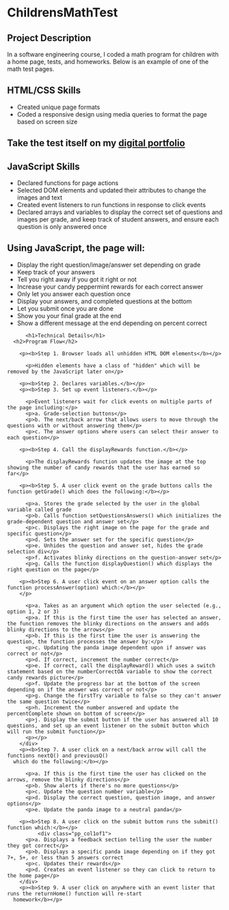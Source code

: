 # ChildrensMathTest

<!DOCTYPE html>
<html lang="en" data-color-mode="auto" data-light-theme="light" data-dark-theme="dark">

<body>
    <h2>Project Description</h2>
    <p>In a software engineering course, I coded a math program for children with a home page, tests, and homeworks. Below is an example of one of the math test pages.</p>
    <h2>HTML/CSS Skills</h2>
        <ul>
          <li>Created unique page formats</li>
          <li>Coded a responsive design using media queries to format the page based on screen size</li>
        </ul>
  <h2>Take the test itself on my <a href="https://www.k-rubio.com/js_html_css.html" target="_blank">digital portfolio</a></h2>
    <h2>JavaScript Skills</h2>
                <ul>
                  <li>Declared functions for page actions</li>
                  <li>Selected DOM elements and updated their attributes to change the images and text</li>
                  <li>Created event listeners to run functions in response to click events</li>
                  <li>Declared arrays and variables to display the correct set of questions and images per grade, and keep track of student answers, and ensure each question is only answered once</li>
                </ul>
        <h2>Using JavaScript, the page will:</h2>
        <ul>
          <li>Display the right question/image/answer set depending on grade</li>
          <li>Keep track of your answers</li>
          <li>Tell you right away if you got it right or not</li>
          <li>Increase your candy peppermint rewards for each correct answer</li>
          <li>Only let you answer each question once</li>
          <li>Display your answers, and completed questions at the bottom</li>
          <li>Let you submit once you are done</li>
          <li>Show you your final grade at the end</li>
          <li>Show a different message at the end depending on percent correct</li>
        </ul>
    
    
          <h1>Technical Details</h1>
      <h2>Program Flow</h2>

        <p><b>Step 1. Browser loads all unhidden HTML DOM elements</b></p>

          <p>Hidden elements have a class of "hidden" which will be removed by the JavaScript later on</p>

        <p><b>Step 2. Declares variables.</b></p>
        <p><b>Step 3. Set up event listeners.</b></p>

          <p>Event listeners wait for click events on multiple parts of the page including:</p>
          <p>a. Grade-selection buttons</p>
          <p>b. The next/back arrow that allows users to move through the questions with or without answering them</p>
          <p>c. The answer options where users can select their answer to each question</p>

        <p><b>Step 4. Call the displayRewards function.</b></p>

          <p>The displayRewards function updates the image at the top showing the number of candy rewards that the user has earned so far</p>

        <p><b>Step 5. A user click event on the grade buttons calls the function getGrade() which does the following:</b></p>

          <p>a. Stores the grade selected by the user in the global variable called grade
          <p>b. Calls function setQuestionsAnswers() which initializes the grade-dependent question and answer set</p>
          <p>c. Displays the right image on the page for the grade and specific question</p>
          <p>d. Sets the answer set for the specific question</p>
          <p>e. Unhides the question and answer set, hides the grade selection div</p>
          <p>f. Activates blinky directions on the question-answer set</p>
          <p>g. Calls the function displayQuestion() which displays the right question on the page</p>

        <p><b>Step 6. A user click event on an answer option calls the function processAnswer(option) which:</b></p>
        </p>

          <p>a. Takes as an argument which option the user selected (e.g., option 1, 2 or 3)
          <p>a. If this is the first time the user has selected an answer, the function removes the blinky directions on the answers and adds blinky directions to the arrows</p>
          <p>b. If this is the first time the user is answering the question, the function processes the answer by:</p>
          <p>c. Updating the panda image dependent upon if answer was correct or not</p>
          <p>d. If correct, increment the number correct</p>
          <p>e. If correct, call the displayReward() which uses a switch statement based on the numberCorrectOA variable to show the correct candy rewards picture</p>
          <p>f. Update the progress bar at the bottom of the screen depending on if the answer was correct or not</p>
          <p>g. Change the firstTry variable to false so they can't answer the same question twice</p>
          <p>h. Increment the number answered and update the percentComplete shown on bottom of screen</p>
          <p>j. Display the submit button if the user has answered all 10 questions, and set up an event listener on the submit button which will run the submit function</p>
          <p></p>
        </div>
        <p><b>Step 7. A user click on a next/back arrow will call the functions nextQ() and previousQ()
      which do the following:</b></p>

          <p>a. If this is the first time the user has clicked on the arrows, remove the blinky directions</p>
          <p>b. Show alerts if there's no more questions</p>
          <p>c. Update the question number variable</p>
          <p>d. Display the correct question, question image, and answer options</p>
          <p>e. Update the panda image to a neutral panda</p>

        <p><b>Step 8. A user click on the submit buttom runs the submit() function which:</b></p>
              <div class="pp_col1of1">
          <p>a. Displays a feedback section telling the user the number they got correct</p>
          <p>b. Displays a specific panda image depending on if they got 7+, 5+, or less than 5 answers correct
          <p>c. Updates their rewards</p>
          <p>d. Creates an event listener so they can click to return to the home page</p>
        </div>
        <p><b>Step 9. A user click on anywhere with an event lister that runs the returnHome() function will re-start
      homework</b></p>

</body>
</html>
